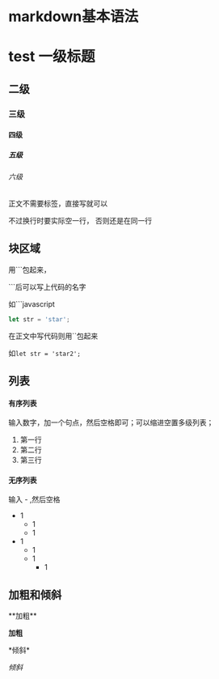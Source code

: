 # markdown基本语法
# test 一级标题
## 二级
### 三级
#### 四级
##### 五级
###### 六级

正文不需要标签，直接写就可以

不过换行时要实际空一行，
否则还是在同一行

## 块区域
用\```包起来，

\```后可以写上代码的名字

如\```javascript
```javascript
let str = 'star';
```

在正文中写代码则用``包起来

如``let str = 'star2';``

## 列表
#### 有序列表
输入数字，加一个句点，然后空格即可；可以缩进空置多级列表；
1. 第一行
2. 第二行
3. 第三行
#### 无序列表
输入 \- ,然后空格

- 1
  - 1
  - 1
- 1
  - 1
  - 1
    - 1

## 加粗和倾斜
\*\*加粗\*\*

**加粗**

\*倾斜\*

*倾斜*

